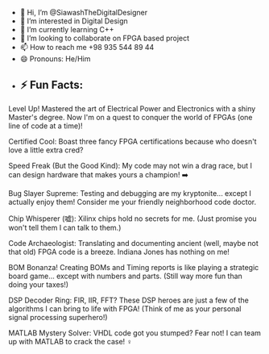 - 👋 Hi, I’m @SiawashTheDigitalDesigner
- 👀 I’m interested in Digital Design
- 🌱 I’m currently learning C++
- 💞️ I’m looking to collaborate on FPGA based project
- 📫 How to reach me +98 935 544 89 44
- 😄 Pronouns: He/Him
- ## ⚡ Fun Facts:

Level Up!  Mastered the art of Electrical Power and Electronics with a shiny Master's degree. Now I'm on a quest to conquer the world of FPGAs (one line of code at a time)!

Certified Cool:  Boast three fancy FPGA certifications because who doesn't love a little extra cred?

Speed Freak (But the Good Kind):  My code may not win a drag race, but I can design hardware that makes yours a champion! ➡️

Bug Slayer Supreme:  Testing and debugging are my kryptonite... except I actually enjoy them!  Consider me your friendly neighborhood code doctor.

Chip Whisperer (嘘):  Xilinx chips hold no secrets for me.  (Just promise you won't tell them I can talk to them.)

Code Archaeologist:  Translating and documenting ancient (well, maybe not that old) FPGA code is a breeze.  Indiana Jones has nothing on me!

BOM Bonanza!  Creating BOMs and Timing reports is like playing a strategic board game... except with numbers and parts.  (Still way more fun than doing your taxes!)

DSP Decoder Ring:  FIR, IIR, FFT?  These DSP heroes are just a few of the algorithms I can bring to life with FPGA!   (Think of me as your personal signal processing superhero!)

MATLAB Mystery Solver:  VHDL code got you stumped?  Fear not!  I can team up with MATLAB to crack the case! ️‍♀️


<!---
SiawashTheDigitalDesigner/SiawashTheDigitalDesigner is a ✨ special ✨ repository because its `README.md` (this file) appears on your GitHub profile.
You can click the Preview link to take a look at your changes.
--->
